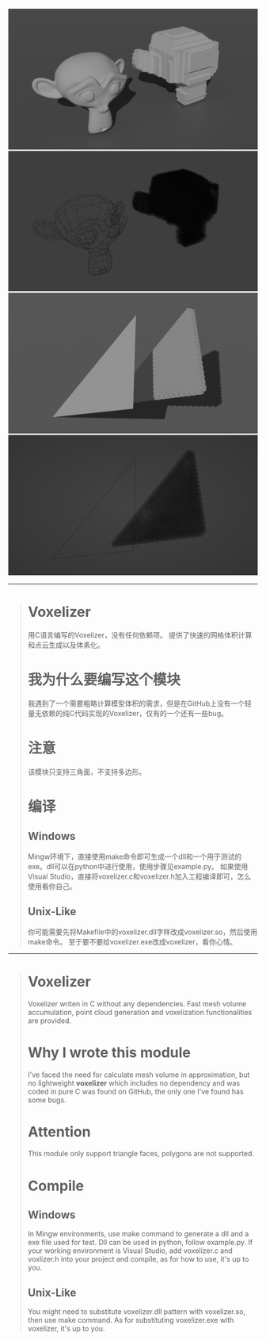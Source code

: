 ![img1](img/img1.png)
![img2](img/img2.png)
![img3](img/img3.png)
![img4](img/img4.png)

---

> # Voxelizer
> 用C语言编写的Voxelizer，没有任何依赖项。
> 提供了快速的网格体积计算和点云生成以及体素化。
> # 我为什么要编写这个模块
> 我遇到了一个需要粗略计算模型体积的需求，但是在GitHub上没有一个轻量无依赖的纯C代码实现的Voxelizer，仅有的一个还有一些bug。 
> # 注意
> 该模块只支持三角面，不支持多边形。
> # 编译
> ## Windows
> Mingw环境下，直接使用make命令即可生成一个dll和一个用于测试的exe。dll可以在python中进行使用，使用步骤见example.py。
> 如果使用Visual Studio，直接将voxelizer.c和voxelizer.h加入工程编译即可，怎么使用看你自己。
> ## Unix-Like
> 你可能需要先将Makefile中的voxelizer.dll字样改成voxelizer.so，然后使用make命令。
> 至于要不要给voxelizer.exe改成voxelizer，看你心情。

---

> # Voxelizer
> Voxelizer writen in C without any dependencies.
> Fast mesh volume accumulation, point cloud generation and voxelization functionalities are provided. 
> # Why I wrote this module
> I've faced the need for calculate mesh volume in approximation, but no lightweight **voxelizer** which includes no dependency and was coded in pure C was found on GitHub, the only one I've found has some bugs. 
> # Attention
> This module only support triangle faces, polygons are not supported.
> # Compile
> ## Windows
> In Mingw environments, use make command to generate a dll and a exe file used for test. Dll can be used in python, follow example.py.
> If your working environment is Visual Studio, add voxelizer.c and voxlizer.h into your project and compile, as for how to use, it's up to you.
> ## Unix-Like
> You might need to substitute voxelizer.dll pattern with voxelizer.so, then use make command.
> As for substituting voxelizer.exe with voxelizer, it's up to you.
